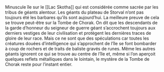 Minuscule île sur le [[Lac Skotha]] qui est considérée comme sacrée par les tribus de géants alentour.
Les géants du plateau de Storval n’ont pas toujours été les barbares qu’ils sont aujourd’hui. La meilleure preuve de cela se trouve peut-être sur la Tombe de Chorak. On dit que les descendants de la garde d’honneur du seigneur de guerre géant s’accrochent toujours aux derniers vestiges de leur civilisation et protègent les dernières traces de gloire de leur race. Mais ce ne sont que des spéculations car toutes les créatures douées d’intelligence qui s’approchent de l’île se font bombarder à coup de rochers et de traits de baliste gravés de runes. Même les autres géants ignorent ce qui se trouve au centre de l’île et, même si l’on aperçoit quelques reflets métalliques dans le lointain, le mystère de la Tombe de Chorak reste pour l’instant entier.